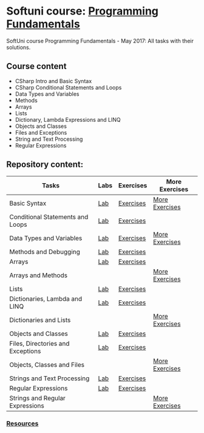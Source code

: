 # Softuni course: [Programming Fundamentals](https://softuni.bg/trainings/1619/programming-fundamentals-may-2017)
SoftUni course Programming Fundamentals - May 2017: All tasks with their solutions.

## Course content

- CSharp Intro and Basic Syntax
- CSharp Conditional Statements and Loops
- Data Types and Variables
- Methods
- Arrays
- Lists
- Dictionary, Lambda Expressions and LINQ
- Objects and Classes
- Files and Exceptions
- String and Text Processing
- Regular Expressions

## Repository content:
Tasks 								| Labs																																| Exercises																																	| More Exercises
------------------------------------|-----------------------------------------------------------------------------------------------------------------------------------|-------------------------------------------------------------------------------------------------------------------------------------------|-----------------------------
Basic Syntax						| [Lab](https://github.com/dobroslav-atanasov/Programming-Fundamentals/tree/master/01.%20BasicSyntax-Lab)							| [Exercises](https://github.com/dobroslav-atanasov/Programming-Fundamentals/tree/master/02.%20BasicSyntax-Exercises)						| [More Exercises](https://github.com/dobroslav-atanasov/Programming-Fundamentals/tree/master/05.%20BasicSyntax-MoreExercises)	
Conditional Statements and Loops	| [Lab](https://github.com/dobroslav-atanasov/Programming-Fundamentals/tree/master/03.%20ConditionalStatementsAndLoops-Lab)			| [Exercises](https://github.com/dobroslav-atanasov/Programming-Fundamentals/tree/master/04.%20ConditionalStatementsAndLoops-Exercises)	
Data Types and Variables			| [Lab](https://github.com/dobroslav-atanasov/Programming-Fundamentals/tree/master/06.%20DataTypesAndVariables-Lab)					| [Exercises](https://github.com/dobroslav-atanasov/Programming-Fundamentals/tree/master/07.%20DataTypesAndVariables-Exercises)				| [More Exercises](https://github.com/dobroslav-atanasov/Programming-Fundamentals/tree/master/08.%20DataTypesAndVariables-MoreExercises)	
Methods and Debugging				| [Lab](https://github.com/dobroslav-atanasov/Programming-Fundamentals/tree/master/09.%20MethodsAndDebugging-Lab)					| [Exercises](https://github.com/dobroslav-atanasov/Programming-Fundamentals/tree/master/10.%20MethodsAndDebugging-Exercises)
Arrays								| [Lab](https://github.com/dobroslav-atanasov/Programming-Fundamentals/tree/master/11.%20Arrays-Lab)								| [Exercises](https://github.com/dobroslav-atanasov/Programming-Fundamentals/tree/master/12.%20Arrays-Exercises)
Arrays and Methods					| 																																	| 																																			| [More Exercises](https://github.com/dobroslav-atanasov/Programming-Fundamentals/tree/master/13.%20ArraysAndMethods-MoreExercises)	
Lists								| [Lab](https://github.com/dobroslav-atanasov/Programming-Fundamentals/tree/master/14.%20Lists-Lab)									| [Exercises](https://github.com/dobroslav-atanasov/Programming-Fundamentals/tree/master/15.%20Lists-Exercises)
Dictionaries, Lambda and LINQ		| [Lab](https://github.com/dobroslav-atanasov/Programming-Fundamentals/tree/master/16.%20DictionariesLambdaAndLinq-Lab)				| [Exercises](https://github.com/dobroslav-atanasov/Programming-Fundamentals/tree/master/17.%20DictionariesLambdaAndLinq-Exercises)	
Dictionaries and Lists				| 																																	| 																																			| [More Exercises](https://github.com/dobroslav-atanasov/Programming-Fundamentals/tree/master/18.%20DictionariesAndLists-MoreExercises)	
Objects and Classes					| [Lab](https://github.com/dobroslav-atanasov/Programming-Fundamentals/tree/master/19.%20ObjectsAndClasses-Lab)						| [Exercises](https://github.com/dobroslav-atanasov/Programming-Fundamentals/tree/master/20.%20ObjectsAndClasses-Exercises)
Files, Directories and Exceptions	| [Lab](https://github.com/dobroslav-atanasov/Programming-Fundamentals/tree/master/21.%20FilesDirectoriesAndExceptions-Lab)			| [Exercises](https://github.com/dobroslav-atanasov/Programming-Fundamentals/tree/master/22.%20FilesDirectoriesAndExceptions-Exercises)		
Objects, Classes and Files			| 																																	| 																																			| [More Exercises](https://github.com/dobroslav-atanasov/Programming-Fundamentals/tree/master/23.%20ObjectsClassesAndFiles-MoreExercises)	
Strings and Text Processing			| [Lab](https://github.com/dobroslav-atanasov/Programming-Fundamentals/tree/master/24.%20StringsAndTextProcessing-Lab)				| [Exercises](https://github.com/dobroslav-atanasov/Programming-Fundamentals/tree/master/25.%20StringsAndTextProcessing-Exercises)		
Regular Expressions					| [Lab](https://github.com/dobroslav-atanasov/Programming-Fundamentals/tree/master/26.%20RegularExpressions-Lab)					| [Exercises](https://github.com/dobroslav-atanasov/Programming-Fundamentals/tree/master/27.%20RegularExpressions-Exercises)	
Strings and Regular Expressions		| 																																	| 																																			| [More Exercises](https://github.com/dobroslav-atanasov/Programming-Fundamentals/tree/master/28.%20StringsAndRegularExpressions-MoreExercises)	

### [Resources](https://github.com/dobroslav-atanasov/Programming-Fundamentals/tree/master/Resources)	
